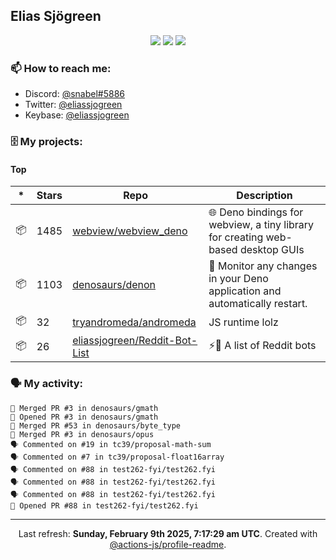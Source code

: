 ## Elias Sjögreen

<p align="center">
  <img src="https://img.shields.io/badge/🎂-dec. 2003-success" />
  <img src="https://img.shields.io/badge/🌎-Stockholm-informational" />
  <img src="https://img.shields.io/badge/👦-He/Him-informational" />
</p>

### 📫 How to reach me:

- Discord: [@snabel#5886](https://discord.com/users/267978757799673866)
- Twitter: [@eliassjogreen](https://twitter.com/eliassjogreen)
- Keybase: [@eliassjogreen](https://keybase.io/eliassjogreen)

### 🗄 My projects:

#### Top
|*|Stars|Repo|Description|
|---|---|---|---|
| 📦 | 1485 | [webview/webview_deno](https://github.com/webview/webview_deno) | 🌐 Deno bindings for webview, a tiny library for creating web-based desktop GUIs |
| 📦 | 1103 | [denosaurs/denon](https://github.com/denosaurs/denon) | 👀 Monitor any changes in your Deno application and automatically restart. |
| 📦 | 32 | [tryandromeda/andromeda](https://github.com/tryandromeda/andromeda) | JS runtime lolz |
| 📦 | 26 | [eliassjogreen/Reddit-Bot-List](https://github.com/eliassjogreen/Reddit-Bot-List) | ⚡️🤖 A list of Reddit bots |

### 🗣 My activity:

```
🎉 Merged PR #3 in denosaurs/gmath
💪 Opened PR #3 in denosaurs/gmath
🎉 Merged PR #53 in denosaurs/byte_type
🎉 Merged PR #3 in denosaurs/opus
🗣 Commented on #19 in tc39/proposal-math-sum
🗣 Commented on #7 in tc39/proposal-float16array
🗣 Commented on #88 in test262-fyi/test262.fyi
🗣 Commented on #88 in test262-fyi/test262.fyi
🗣 Commented on #88 in test262-fyi/test262.fyi
💪 Opened PR #88 in test262-fyi/test262.fyi
```

------------
<p align="center">Last refresh: <b>Sunday, February 9th 2025, 7:17:29 am UTC</b>. Created with <a href=https://github.com/marketplace/actions/profile-readme>@actions-js/profile-readme</a>.</p>

